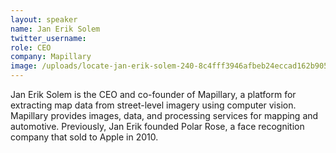 ```yaml
---
layout: speaker
name: Jan Erik Solem
twitter_username: 
role: CEO
company: Mapillary
image: /uploads/locate-jan-erik-solem-240-8c4fff3946afbeb24eccad162b905c07.jpg
---
```


Jan Erik Solem is the CEO and co-founder of Mapillary, a platform for extracting map data from street-level imagery using computer vision. Mapillary provides images, data, and processing services for mapping and automotive. Previously, Jan Erik founded Polar Rose, a face recognition company that sold to Apple in 2010.